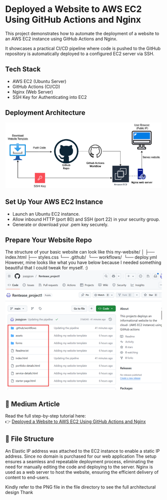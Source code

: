 # Deployed a Website to AWS EC2 Using GitHub Actions and Nginx

This project demonstrates how to automate the deployment of a website to an 
AWS EC2 instance using GitHub Actions and Nginx.


It showcases a practical CI/CD pipeline where code is pushed to the 
GitHub repository is automatically deployed to a configured EC2 server via SSH.


## Tech Stack

- AWS EC2 (Ubuntu Server)
- GitHub Actions (CI/CD)
- Nginx (Web Server)
- SSH Key for Authenticating into EC2

## Deployment Architecture

![GitHub Actions](screenshots/website%20to%20AWS%20EC2%20using%20Github%20Actions.drawio%20%281%29.png)

##  Set Up Your AWS EC2 Instance
- Launch an Ubuntu EC2 instance.
- Allow inbound HTTP (port 80) and SSH (port 22) in your security group.
- Generate or download your .pem key securely.

## Prepare Your Website Repo
The structure of your basic website can look like this
my-website/
│
├── index.html
├── styles.css
└── .github/
 └── workflows/
 └── deploy.yml
However, mine looks like what you have below because I needed something beautiful that I could tweak for myself. :)
![](/screenshots/File%20tree.png)




## 📝 Medium Article

Read the full step-by-step tutorial here:  
👉 [Deployed a Website to AWS EC2 Using GitHub Actions and Nginx](https://medium.com/@josephinennamani/deployed-a-website-to-aws-ec2-using-github-actions-and-nginx-9be95a0e2d38)

## 📂 File Structure




 
An Elastic IP address was attached to the EC2 instance to enable a static IP address.
Since no domain is purchased for our web application
The setup ensures a seamless and repeatable deployment process, 
eliminating the need for manually editing the code and deploying to the server. 
Nginx is used as a web server to host the website, ensuring the efficient delivery of content to end-users.

Kindly refer to the PNG file in the file directory to see the full architectural design
Thank
